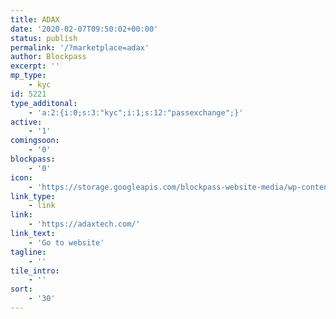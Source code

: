 ```yaml
---
title: ADAX
date: '2020-02-07T09:50:02+00:00'
status: publish
permalink: '/?marketplace=adax'
author: Blockpass
excerpt: ''
mp_type:
    - kyc
id: 5221
type_additonal:
    - 'a:2:{i:0;s:3:"kyc";i:1;s:12:"passexchange";}'
active:
    - '1'
comingsoon:
    - '0'
blockpass:
    - '0'
icon:
    - 'https://storage.googleapis.com/blockpass-website-media/wp-content/uploads/2020/02/adax.png'
link_type:
    - link
link:
    - 'https://adaxtech.com/'
link_text:
    - 'Go to website'
tagline:
    - ''
tile_intro:
    - ''
sort:
    - '30'
---
```

<!DOCTYPE html PUBLIC "-//W3C//DTD HTML 4.0 Transitional//EN" "http://www.w3.org/TR/REC-html40/loose.dtd">
<?xml encoding="UTF-8">
